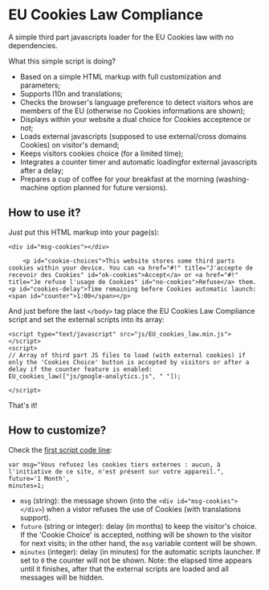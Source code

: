 # EU Cookies Law Compliance
A simple third part javascripts loader for the EU Cookies law with no dependencies. 

What this simple script is doing?

* Based on a simple HTML markup with full customization and parameters;
* Supports l10n and translations;
* Checks the browser's language preference to detect visitors whos are members of the EU (otherwise no Cookies informations are shown);
* Displays within your website a dual choice for Cookies acceptence or not;
* Loads external javascripts (supposed to use external/cross domains Cookies) on visitor's demand;
* Keeps visitors cookies choice (for a limited time);
* Integrates a counter timer and automatic loadingfor external javascripts after a delay;
* Prepares a cup of coffee for your breakfast at the morning (washing-machine option planned for future versions).

## How to use it?

Just put this HTML markup into your page(s):

    <div id="msg-cookies"></div>

		<p id="cookie-choices">This website stores some third parts cookies within your device. You can <a href="#!" title="J'accepte de recevoir des Cookies" id="ok-cookies">Accept</a> or <a href="#!" title="Je refuse l'usage de Cookies" id="no-cookies">Refuse</a> them. 
    <p id="cookies-delay">Time remaining before Cookies automatic launch: <span id="counter">1:00</span></p>

And just before the last `</body>` tag place the EU Cookies Law Compliance script and set the external scripts into its array:

    <script type="text/javascript" src="js/EU_cookies_law.min.js"></script>
    <script>
    // Array of third part JS files to load (with external cookies) if only the 'Cookies Choice' button is accepted by visitors or after a delay if the counter feature is enabled:
    EU_cookies_law(["js/google-analytics.js", " "]);

    </script>

That's it!

## How to customize?

Check the [first script code line](https://github.com/cara-tm/EU-Cookies-Law-Compliance/blob/master/EU_cookies_law.min.js#L2):

    var msg="Vous refusez les cookies tiers externes : aucun, à l'initiative de ce site, n'est présent sur votre appareil.",
    future='1 Month',
    minutes=1;

* `msg` (string): the message shown (into the `<div id="msg-cookies"></div>`) when a vistor refuses the use of Cookies (with translations support).
* `future` (string or integer): delay (in months) to keep the visitor's choice. If the 'Cookie Choice' is accepted, nothing will be shown to the visitor for next visits; in the other hand, the `msg` variable content will be shown.
* `minutes` (integer): delay (in minutes) for the automatic scripts launcher. If set to `0` the counter will not be shown. Note: the elapsed time appears until it finishes, after that the external scripts are loaded and all messages will be hidden.
